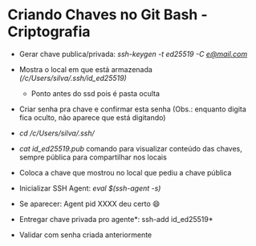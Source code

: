 # Criando Chaves no Git Bash - Criptografia

-  Gerar chave publica/privada: *ssh-keygen -t ed25519 -C e@mail.com*

- Mostra o local em que está armazenada *(/c/Users/silva/.ssh/id_ed25519)*
  - Ponto antes do ssd pois é pasta oculta

- Criar senha pra chave e confirmar esta senha (Obs.: enquanto digita fica oculto, não aparece que está digitando)

- *cd /c/Users/silva/.ssh/*

- *cat id_ed25519.pub* comando para visualizar conteúdo das chaves, sempre pública para compartilhar nos locais

- Coloca a chave que mostrou no local que pediu a chave pública

- Inicializar SSH Agent: *eval $(ssh-agent -s)*

- Se aparecer: Agent pid XXXX deu certo :smile:

- Entregar chave privada pro agente*: ssh-add id_ed25519*

- Validar com senha criada anteriormente